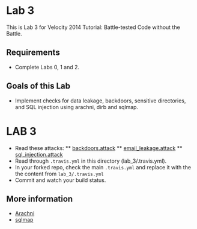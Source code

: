 # Lab 3
This is Lab 3 for Velocity 2014 Tutorial: Battle-tested Code without the Battle.

## Requirements
* Complete Labs 0, 1 and 2. 

## Goals of this Lab
* Implement checks for data leakage, backdoors, sensitive directories, and SQL injection using arachni, dirb and sqlmap.

# LAB 3
* Read these attacks:
** [backdoors.attack](https://github.com/secure-pipeline/rails-travis-example/blob/master/test/attacks/backdoors.attack)
** [email_leakage.attack](https://github.com/secure-pipeline/rails-travis-example/blob/master/test/attacks/email_leakage.attack)
** [sql_injection.attack](https://github.com/secure-pipeline/rails-travis-example/blob/master/test/attacks/sql_injection.attack)
* Read through `.travis.yml` in this directory (lab_3/.travis.yml).
* In your forked repo, check the main `.travis.yml` and replace it with the the content from `lab_3/.travis.yml`
* Commit and watch your build status.

## More information
* [Arachni](http://www.arachni-scanner.com/)
* [sqlmap](http://sqlmap.org/)
